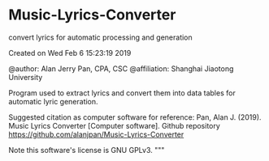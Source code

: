# Music-Lyrics-Converter
convert lyrics for automatic processing and generation

Created on Wed Feb 6 15:23:19 2019

@author: Alan Jerry Pan, CPA, CSC
@affiliation: Shanghai Jiaotong University

Program used to extract lyrics and convert them into data tables for automatic lyric generation.

Suggested citation as computer software for reference:
Pan, Alan J. (2019). Music Lyrics Converter [Computer software]. Github repository <https://github.com/alanjpan/Music-Lyrics-Converter>

Note this software's license is GNU GPLv3.
"""
